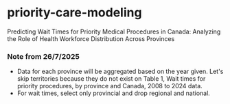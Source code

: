 # priority-care-modeling
Predicting Wait Times for Priority Medical Procedures in Canada: Analyzing the Role of Health Workforce Distribution Across Provinces



### Note from 26/7/2025
- Data for each province will be aggregated based on the year given.
Let's skip territories because they do not exist on Table 1, Wait times for priority procedures, by province and Canada, 2008 to 2024 data.
- For wait times, select only provincial and drop regional and national.
